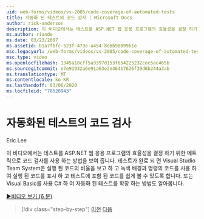 ```yaml
---
uid: web-forms/videos/vs-2005/code-coverage-of-automated-tests
title: 자동화 된 테스트의 코드 검사 | Microsoft Docs
author: rick-anderson
description: 이 비디오에서는 테스트를 ASP.NET 웹 응용 프로그램의 효율성을 결정 하기 위한 메트릭으로 코드 검사를 사용 하는 방법을 보여 줍니다. 테스트에 com이 있는 경우 ...
ms.author: riande
ms.date: 03/23/2007
ms.assetid: b1a7fbfc-523f-473e-a454-8e6b90099b1e
msc.legacyurl: /web-forms/videos/vs-2005/code-coverage-of-automated-tests
msc.type: video
ms.openlocfilehash: 1345a18cff5a3397d153f654225232cec5ac465b
ms.sourcegitcommit: e7e91932a6e91a63e2e46417626f39d6b244a3ab
ms.translationtype: MT
ms.contentlocale: ko-KR
ms.lasthandoff: 03/06/2020
ms.locfileid: "78520943"
---
```

# <a name="code-coverage-of-automated-tests"></a>자동화된 테스트의 코드 검사

Eric Lee

이 비디오에서는 테스트를 ASP.NET 웹 응용 프로그램의 효율성을 결정 하기 위한 메트릭으로 코드 검사를 사용 하는 방법을 보여 줍니다. 테스트가 완료 되 면 Visual Studio Team System은 실행 된 코드의 비율을 보고 하 고 녹색 배경과 명령의 코드를 사용 하 여 실행 된 코드를 표시 하 고 테스트에 포함 된 코드를 쉽게 볼 수 있도록 합니다. 또는 Visual Basic를 사용 C# 하 여 자동화 된 테스트를 확장 하는 방법도 알아봅니다.

[&#9654;비디오 보기 (6 분)](https://channel9.msdn.com/Blogs/ASP-NET-Site-Videos/code-coverage-of-automated-tests)

> [!div class="step-by-step"]
> [이전](measuring-the-business-value-of-ajax.md)
> [다음](custom-extraction-rules-and-coded-web-tests.md)
